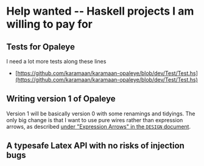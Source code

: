 # Help wanted -- Haskell projects I am willing to pay for

## Tests for Opaleye

I need a lot more tests along these lines

* [https://github.com/karamaan/karamaan-opaleye/blob/dev/Test/Test.hs](https://github.com/karamaan/karamaan-opaleye/blob/dev/Test/Test.hs)

## Writing version 1 of Opaleye

Version 1 will be basically version 0 with some renamings and
tidyings.  The only big change is that I want to use pure wires rather
than expression arrows, as described [under "Expression Arrows" in the
`DESIGN`
document](https://github.com/karamaan/karamaan-opaleye/blob/dev/DESIGN.md#expression-arrows).

## A typesafe Latex API with no risks of injection bugs
